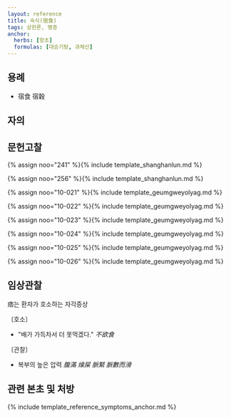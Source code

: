 ```yaml
---
layout: reference
title: 숙식(宿食)
tags: 상한론, 병증
anchor:
  herbs: [망초]
  formulas: [대승기탕, 과체산]
---
```



## 용례

* 宿食 宿穀

## 자의




## 문헌고찰

{% assign noo="241" %}{% include template_shanghanlun.md %}

{% assign noo="256" %}{% include template_shanghanlun.md %}

{% assign noo="10-021" %}{% include template_geumgweyolyag.md %}

{% assign noo="10-022" %}{% include template_geumgweyolyag.md %}

{% assign noo="10-023" %}{% include template_geumgweyolyag.md %}

{% assign noo="10-024" %}{% include template_geumgweyolyag.md %}

{% assign noo="10-025" %}{% include template_geumgweyolyag.md %}

{% assign noo="10-026" %}{% include template_geumgweyolyag.md %}

## 임상관찰

痞는 환자가 호소하는 자각증상

〔호소〕

* "배가 가득차서 더 못먹겠다." _不欲食_

〔관찰〕

* 복부의 높은 압력 _腹滿_ _燥屎_ _脈緊_ _脈數而滑_


## 관련 본초 및 처방


{% include template_reference_symptoms_anchor.md %}
